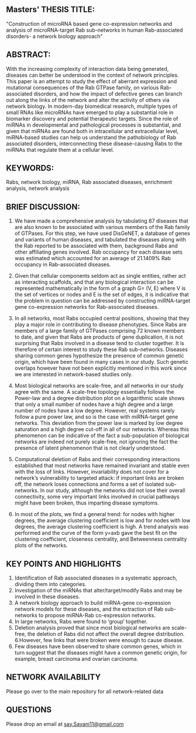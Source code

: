 ## Masters' THESIS TITLE: 

"Construction of microRNA based gene co-expression networks and analysis of microRNA-target Rab sub-networks in human Rab-associated disorders- a network biology approach"

## ABSTRACT:
With the increasing complexity of interaction data being generated, diseases can better be understood in the context of network principles. This paper is an attempt to study the effect of aberrant expression and mutational consequences of the Rab GTPase family, on various Rab-associated disorders, and how the impact of defective genes can branch out along the links of the network and alter the activity of others via network biology. In modern-day biomedical research, multiple types of small RNAs like microRNAs have emerged to play a substantial role in biomarker discovery and potential therapeutic targets. Since the role of miRNAs in developmental and pathological processes is substantial, and given that miRNAs are found both in intracellular and extracellular level, miRNA-based studies can help us understand the pathobiology of Rab associated disorders, interconnecting these disease-causing Rabs to the miRNAs that regulate them at a cellular level.

## KEYWORDS:

Rabs, network biology, miRNA, Rab associated diseases, enrichment analysis, network analysis

## BRIEF DISCUSSION:

1. We have made a comprehensive analysis by tabulating 87 diseases that are also known to be associated with various members of the Rab family of GTPases. For this step, we have used DisGeNET, a database of genes and variants of human diseases, and tabulated the diseases along with the Rab reported to be associated with them, background Rabs and other affiliating genes involved. Rab occupancy for each disease sets was estimated which accounted for an average of 21.1409% Rab occupancy in Rab-associated diseases.

2. Given that cellular components seldom act as single entities, rather act as interacting scaffolds, and that any biological interaction can be represented mathematically in the form of a graph G= (V, E) where V is the set of vertices or nodes and E is the set of edges, it is indicative that the problem in question can be addressed by constructing miRNA-target gene co-expression networks for Rab-associated diseases.

3. In all networks, most Rabs occupied central positions, showing that they play a major role in contributing to disease phenotypes. Since Rabs are members of a large family of GTPases comprising 72 known members to date, and given that Rabs are products of gene duplication, it is not surprising that Rabs involved in a disease tend to cluster together. It is therefore of certain interest to study these Rab sub-networks. Diseases sharing common genes hypothesize the presence of common genetic origin, which have been found in many cases in our study. Such genetic overlaps however have not been explicitly mentioned in this work since we are interested in network-based studies only. 

4. Most biological networks are scale-free, and all networks in our study agree with the same. A scale-free topology essentially follows the Power-law and a degree distribution plot on a logarithmic scale shows that only a small number of nodes have a high degree and a large number of nodes have a low degree. However, real systems rarely follow a pure power law, and so is the case with miRNA-target gene networks. This deviation from the power law is marked by low degree saturation and a high degree cut-off in all of our networks. Whereas this phenomenon can be indicative of the fact a sub-population of biological networks are indeed not purely scale-free, not ignoring the fact the presence of latent phenomenon that is not clearly understood.

5. Computational deletion of Rabs and their corresponding interactions established that most networks have remained invariant and stable even with the loss of links. However, invariability does not cover for a network’s vulnerability to targeted attack: if important links are broken off, the network loses connections and forms a set of isolated sub-networks. In our study, although the networks did not lose their overall connectivity, some very important links involved in crucial pathways might have been broken, thus imparting disease symptoms.

6. In most of the plots, we find a general trend: for nodes with higher degrees, the average clustering coefficient is low and for nodes with low degrees, the average clustering coefficient is high. A trend analysis was performed and the curve of the form y=axb gave the best fit on the clustering coefficient, closeness centrality, and Betweenness centrality plots of the networks.


## KEY POINTS AND HIGHLIGHTS

1. Identification of Rab associated diseases in a systematic approach, dividing them into categories.
2. Investigation of the miRNAs that alter/target/modify Rabs and may be involved in these diseases.
3. A network biology approach to build miRNA-gene co-expression network models for these diseases, and the extraction of Rab sub-networks to propose miRNA-Rab co-expression networks. 
4. In large networks, Rabs were found to ‘group’ together.
5. Deletion analysis proved that since most biological networks are scale-free, the deletion of Rabs did not affect the overall degree distribution.
6.However, few links that were broken were enough to cause disease. 
7. Few diseases have been observed to share common genes, which in turn suggest that the diseases might have a common genetic origin, for example, breast carcinoma and ovarian carcinoma.

## NETWORK AVAILABILITY

Please go over to the main repository for all network-related data

## QUESTIONS

Please drop an email at say.Sayani11@gmail.com



